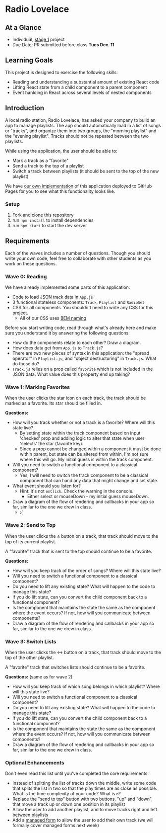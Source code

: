 # Radio Lovelace

## At a Glance

- Individual, [stage 1](https://github.com/Ada-Developers-Academy/pedagogy/blob/master/rule-of-three.md#stage-1) project
- Due Date: PR submitted before class **Tues Dec. 11**

## Learning Goals

This project is designed to exercise the following skills:

- Reading and understanding a substantial amount of existing React code
- Lifting React state from a child component to a parent component
- Event hanlding in React across several levels of nested components

## Introduction

A local radio station, Radio Lovelace, has asked your company to build an app to manage playlists. The app should automatically load in a list of songs or "tracks", and organize them into two groups, the "morning playlist" and the "evening playlist". Tracks should not be repeated between the two playlists.

While using the application, the user should be able to:
- Mark a track as a "favorite"
- Send a track to the top of a playlist
- Switch a track between playlists (it should be sent to the top of the new playlist)

We have [our own implementation](https://adagold.github.io/radio-lovelace/) of this application deployed to GitHub Pages for you to see what this functionality looks like.

### Setup

1. Fork and clone this repository
1. run `npm install` to install dependencies
1. run `npm start` to start the dev server

## Requirements

Each of the waves includes a number of questions. Though you should write your own code, feel free to collaborate with other students as you work on these questions.

### Wave 0: Reading

We have already implemented some parts of this application:

- Code to load JSON track data in `App.js`
- 3 functional stateless components: `Track`, `Playlist` and `RadioSet`
- CSS for all components. You shouldn't need to write any CSS for this project.
  - All of our CSS uses [BEM naming](http://getbem.com/naming/)

Before you start writing code, read through what's already here and make sure you understand it by answering the following questions:

- How do the components relate to each other? Draw a diagram.
- How does data get from `App.js` to `Track.js`?
- There are two new pieces of syntax in this application: the "spread operator" in `Playlist.js`, and "object destructuring" in `Track.js`. What do these do?
- `Track.js` relies on a prop called `favorite` which is not included in the JSON data. What value does this property end up taking?

### Wave 1: Marking Favorites

When the user clicks the star icon on each track, the track should be marked as a favorite. Its star should be filled in.

**Questions:**
- How will you track whether or not a track is a favorite? Where will this state live?
  + By setting state within the track component based on input 'checked' prop and adding logic to alter that state when user 'selects' the star (favorite key).
  + Since a prop cannot be changed within a component it must be done within parent, but state can be altered from within, I'm not sure where this will go. My initial guess is within the track component.
- Will you need to switch a functional component to a classical component?
  + Yes, I will need to switch the track component to be a classical component that can hand any data that might change and set state.
- What event should you listen for?
  - Hint: it's not `onClick`. Check the warning in the console.
    + Either select or mouseDown - my initial guess mouseDown.
- Draw a diagram of the flow of rendering and callbacks in your app so far, similar to the one we drew in class.
  + :(

### Wave 2: Send to Top

When the user clicks the 🔝 button on a track, that track should move to the top of its current playlist.

A "favorite" track that is sent to the top should continue to be a favorite.

**Questions:**
- How will you keep track of the order of songs? Where will this state live?
- Will you need to switch a functional component to a classical component?
- Do you need to lift any existing state? What will happen to the code to manage this state?
- If you do lift state, can you convert the child component back to a functional component?
- Is the component that maintains the state the same as the component where the event occurs? If not, how will you communicate between components?
- Draw a diagram of the flow of rendering and callbacks in your app so far, similar to the one we drew in class.

### Wave 3: Switch Lists

When the user clicks the ↔ button on a track, that track should move to the top of the other playlist.

A "favorite" track that switches lists should continue to be a favorite.

**Questions:** (same as for wave 2)
- How will you keep track of which song belongs in which playlist? Where will this state live?
- Will you need to switch a functional component to a classical component?
- Do you need to lift any existing state? What will happen to the code to manage this state?
- If you do lift state, can you convert the child component back to a functional component?
- Is the component that maintains the state the same as the component where the event occurs? If not, how will you communicate between components?
- Draw a diagram of the flow of rendering and callbacks in your app so far, similar to the one we drew in class.

### Optional Enhancements

Don't even read this list until you've completed the core requirements.

- Instead of splitting the list of tracks down the middle, write some code that splits the list in two so that the play times are as close as possible. What is the time complexity of your code? What is `n`?
- Replace the "send to top" button with two buttons, "up" and "down", that move a track up or down one position in its playlist
- Allow the user to add another playlist, and to move tracks right and left between playlists
- Add a [managed form](https://reactjs.org/docs/forms.html) to allow the user to add their own track (we will formally cover managed forms next week)
